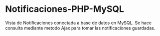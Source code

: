 # Notificaciones-PHP-MySQL
Vista de Notificaciones conectada a base de datos en MySQL. Se hace consulta mediante metodo Ajax para tomar las notificaciones guardadas.
